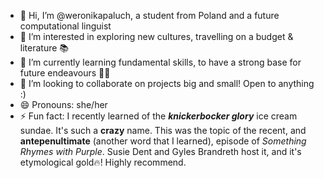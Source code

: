 - 👋 Hi, I’m @weronikapaluch, a student from Poland and a future computational linguist 
- 👀 I’m interested in exploring new cultures, travelling on a budget & literature 📚
- 🌱 I’m currently learning fundamental skills, to have a strong base for future endeavours 🚀🚀
- 💞️ I’m looking to collaborate on projects big and small! Open to anything :) 
- 😄 Pronouns: she/her
- ⚡ Fun fact: I recently learned of the **_knickerbocker glory_** ice cream sundae. It's such a **crazy** name.
  This was the topic of the recent, and **antepenultimate** (another word that I learned), episode of _Something Rhymes with Purple_. Susie Dent and Gyles Brandreth host it, and it's etymological gold🔥! Highly recommend.

